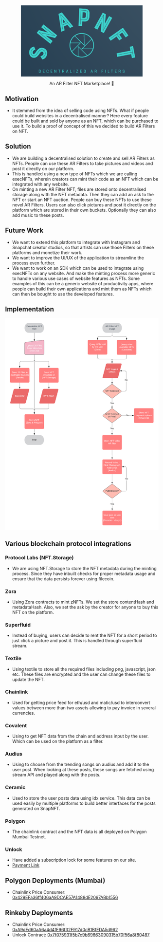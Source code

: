 <p align="center"><img src="/Logo.PNG" align="center" width="400"></p>
 
<p  align="center">An AR Filter NFT Marketplace! 🚀</p>
 
## Motivation
 
- It stemmed from the idea of selling code using NFTs. What if people could build websites in a decentralised manner? Here every feature could be built and sold by anyone as an NFT, which can be purchased to use it. To build a proof of concept of this we decided to build AR Filters on NFT.
 
## Solution
- We are building a decentralised solution to create and sell AR Filters as NFTs. People can use these AR Filters to take pictures and videos and post it directly on our platform.
- This is handled using a new type of NFTs which we are calling execNFTs, wherein creators can mint their code as an NFT which can be integrated with any website. 
- On minting a new AR Filter NFT, files are stored onto decentralised storage along with the NFT metadata. Then they can add an ask to the NFT or start an NFT auction. People can buy these NFTs to use these novel AR Filters. Users can also click pictures and post it directly on the platform which are stored in their own buckets. Optionally they can also add music to these posts.
 
## Future Work
- We want to extend this platform to integrate with Instagram and Snapchat creator studios, so that artists can use those Filters on these platforms and monetize their work.
- We want to improve the UI/UX of the application to streamline the process even further.
- We want to work on an SDK which can be used to integrate using execNFTs on any website. And make the minting process more generic to handle various use cases of website features as NFTs. Some examples of this can be a generic website of productivity apps, where people can build their own applications and mint them as NFTs which can then be bought to use the developed features.
 
## Implementation
 
![image](https://github.com/ShreyPaharia/SnapNFT/blob/master/Flow.png)
 
## Various blockchain protocol integrations 
 
### Protocol Labs (NFT.Storage)
 
- We are using NFT.Storage to store the NFT metadata during the minting process. Since they have inbuilt checks for proper metadata usage and ensure that the data persists forever using filecoin.
 
### Zora
 
- Using Zora contracts to mint zNFTs. We set the store contentHash and metadataHash. Also, we set the ask by the creator for anyone to buy this NFT on the platform.

### Superfluid
 
- Instead of buying, users can decide to rent the NFT for a short period to just click a picture and post it. This is handled through superfluid stream.
    

### Textile
 
- Using textile to store all the required files including png, javascript, json etc. These files are encrypted and the user can change these files to update the NFT.
  
### Chainlink
 
- Used for getting price feed for eth/usd and matic/usd to interconvert values between more than two assets allowing to pay invoice in several currencies.
  
### Covalent
 
- Using to get NFT data from the chain and address input by the user. Which can be used on the platform as a filter.
 
### Audius
 
- Using to choose from the trending songs on audius and add it to the user post. When looking at these posts, these songs are fetched using stream API and played along with the posts.
 
### Ceramic
- Used to store the user posts data using idx service. This data can be used easily by multiple platforms to build better interfaces for the posts generated on SnapNFT. 
  
### Polygon
- The chainlink contract and the NFT data is all deployed on Polygon Mumbai Testnet. 
 
### Unlock
- Have added a subscription lock for some features on our site. 
- [Payment Link](https://app.unlock-protocol.com/checkout?redirectUri=http://localhost:3000/supplierui&paywallConfig=%7B%22locks%22%3A%7B%220x7f075931f5b7c9b69663090315b70f56a8f80487%22%3A%7B%22network%22%3A4%7D%7D%2C%22persistentCheckout%22%3Atrue%2C%22icon%22%3A%22https%3A%2F%2Flocksmith.unlock-protocol.com%2Flock%2F0x7f075931f5b7c9b69663090315b70f56a8f80487%2Ficon%22%7D)
 
## Polygon Deployments (Mumbai)
- Chainlink Price Consumer: [0x429EFa36ff406aA9DCAE57A1488dE2097ABb1556](https://mumbai.polygonscan.com/address/0x429EFa36ff406aA9DCAE57A1488dE2097ABb1556)
 
## Rinkeby Deployments
- Chainlink Price Consumer: [0xA9dEd60aA6a4d4fE96f32F917d0cB1BfEDA5d962](https://rinkeby.etherscan.io/address/0xA9dEd60aA6a4d4fE96f32F917d0cB1BfEDA5d962)
- Unlock Contract: [0x7f075931f5b7c9b69663090315b70f56a8f80487](https://rinkeby.etherscan.io/address/0x7f075931f5b7c9b69663090315b70f56a8f80487)